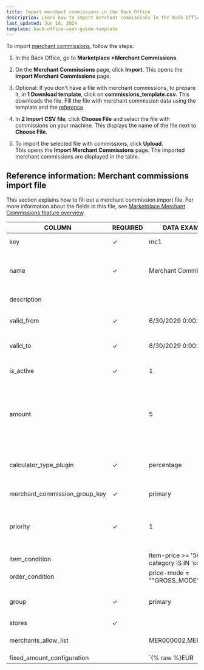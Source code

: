 ```yaml
---
title: Import merchant commissions in the Back Office
description: Learn how to import merchant commissions in the Back Office
last_updated: Jun 16, 2024
template: back-office-user-guide-template
---
```


To import [merchant commissions](/docs/pbc/all/merchant-management/202407.0/marketplace/marketplace-merchant-commission-feature-overview.html), follow the steps:

1. In the Back Office, go to **Marketplace&nbsp;<span aria-label="and then">></span>Merchant Commissions**.
2. On the **Merchant Commissions** page, click **Import**.
  This opens the **Import Merchant Commissions** page.
3. Optional: If you don't have a file with merchant commissions, to prepare it, in **1 Download template**, click on **commissions_template.csv**.
  This downloads the file. Fill the file with merchant commission data using the template and the [reference](#reference-information-Merchant-commissions-import-file).

4. In **2 Import CSV file**, click **Choose File** and select the file with commissions on your machine.
  This displays the name of the file next to **Choose File**.

5. To import the selected file with commissions, click **Upload**.  
  This opens the **Import Merchant Commissions** page. The imported merchant commissions are displayed in the table.

## Reference information: Merchant commissions import file

This section explains how to fill out a merchant commission import file. For more information about the fields in this file, see [Marketplace Merchant Commissions feature overview](/docs/pbc/all/merchant-management/202407.0/marketplace/marketplace-merchant-commission-feature-overview.html).

| COLUMN                        | REQUIRED | DATA EXAMPLE                                      | DATA EXPLANATION                                |
|-------------------------------|----------|---------------------------------------------------|-------------------------------------------------|
| key                           | ✓        | mc1                                               | Unique identifier of the merchant commission.          |
| name                          | ✓        | Merchant Commission 1                             | Name of the merchant commission. Accepted length: from 1 to 255 characters. Must be unqiue               |
| description                   |          |                                                   | Description of the merchant commission.         |
| valid_from                    |     ✓     | 6/30/2029 0:00:00                                       | Start date of the merchant commission validity in UTC. |
| valid_to                      |    ✓      | 8/30/2029 0:00:00                                     | End date of the merchant commission validity in UTC.   |
| is_active                     | ✓          | 1                                                 | Defines if the merchant commission is active(1) or inactive(0).   |
| amount                        |             | 5                                                 | Commission in percentage. Accepts decimals—for example, `10.99` would mean 10.99%. If `calculator_type_plugin` is set to `fixed`, `amount` must be `0`.               |
| calculator_type_plugin        | ✓         | percentage                                        | Defines how commission is calculated. By default, accepts `percentage` and `fixed`.             |
| merchant_commission_group_key | ✓         | primary                                           |  Can be `primary` or `secondary`.         |
| priority                      | ✓            | 1                                                 |  Defines which commission to apply within a group. Priority is defined in an ascending order starting from one.            |
| item_condition                |          | item-price >= '500' AND category IS IN 'computer' | Condition for the item.                         |
| order_condition               |           | price-mode = ""GROSS_MODE""                     | Condition for the order.                        |
| group | ✓ | primary  |   It can be primary or secondary. Custom groups can be added if needed. |
| stores | ✓ |  | AT,DE  | Defines the stores to apply the commission in. accepts multipe values. |
| merchants_allow_list   |   |  MER000002,MER000006  |  One or more merchants to apply the commission to. |
| fixed_amount_configuration |  |  `{% raw %}EUR|0.5|0.5,CHF|0.5|0.5{% endraw %}` |   Defines fixed amount commission configuration in case a fixed commission needs to be applied to each item in the order. Format: `CURRENCY|GROSS AMOUNT|NET AMOUNT`. |
